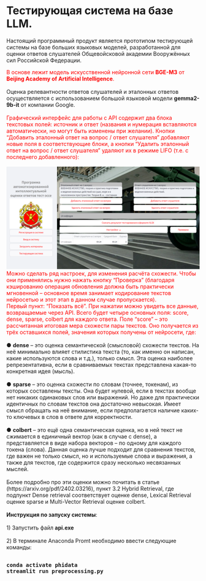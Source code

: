 # **Тестирующая система на базе LLM.**
Настоящий программный продукт является прототипом тестирующей системы на базе больших языковых моделей, разработанной для оценки ответов слушателей Общевойсковой академии Вооружённых сил Российской Федерации. 

<div style="color: red;">В основе  лежит модель искусственной нейронной сети <strong>BGE-M3</strong> от <strong>Beijing Academy of Artificial Intelligence</strong>.</div> 
<br />
Оценка релевантности ответов слушателей и эталонных ответов осуществляется с использованием большой языковой модели <strong>gemma2-9b-it</strong> от компании Google.</div> 
<br />
<br />
<div style="color: red;">Графический интерфейс для работы с API содержит два блока текстовых полей: источник и ответ (названия и нумерация вставляются автоматически, но могут быть изменены при желании). Кнопки “Добавить эталонный ответ на вопрос / ответ слушателя” добавляют новые поля в соответствующие блоки, а кнопки “Удалить эталонный ответ на вопрос / ответ слушателя” удаляют их в режиме LIFO (т.е. с последнего добавленного):</div>
<br />
<img src="aea42623-ab93-40dd-bc48-df404bc6144c.png" alt="Интерфейс веб-приложения" style="max-width: 100%; height: auto;">
<br />
<div style="color: red;">
Можно сделать ряд настроек, для изменения расчёта схожести. Чтобы они применялись нужно 
нажать кнопку “Проверка” (благодаря кэшированию операция обновления должна быть практически 
мгновенной – основное время занимает кодирование текстов нейросетью и этот этап в данном случае 
пропускается). 
<br />
Первый пункт: “Показать всё”. При нажатии можно увидеть все данные, возвращаемые через API. 
Всего будет четыре основных поля: score, dense, sparse, colbert для каждого ответа. Поле “score” – это 
рассчитанная итоговая мера схожести пары текстов. Оно получается из трёх оставшихся полей, значения 
которых получены от нейросети, где: </div> 
<br />
● <strong>dense</strong> – это оценка семантической (смысловой) схожести текстов. На неё минимально влияет 
стилистика текста (то, как именно он написан, какие используются слова и т.д.), только смысл. Эта 
оценка наиболее репрезентативна, если в сравниваемых текстах представлена какая-то конкретная 
идея (мысль). 
<br />
<br />
● <strong>sparse</strong> – это оценка схожести по словам (точнее, токенам), из которых составлены тексты. Она 
будет нулевой, если в текстах вообще нет никаких одинаковых слов или выражений. Но даже для 
практически идентичных по словам текстов она достаточно невысокая. Имеет смысл обращать на 
неё внимание, если предполагается наличие каких-то ключевых в слов в ответе для корректности. 
<br />
<br />
● <strong>colbert</strong> – это ещё одна семантическая оценка, но в ней текст не сжимается в единичный вектор (как 
в случае с dense), а представляется в виде набора векторов – по одному для каждого токена (слова). 
Данная оценка лучше подходит для сравнения текстов, где важен не только смысл, но и 
используемые слова и выражения, а также для текстов, где содержится сразу несколько 
несвязанных мыслей. 
<br />
<br />
Более подробно про эти оценки можно почитать в статье (https://arxiv.org/pdf/2402.03216), пункт 3.2 
Hybrid Retrieval, где подпункт Dense retrieval соответствует оценке dense, Lexical Retrieval оценке sparse 
и Multi-Vector Retrieval оценке colbert. 
<br />
<br />
<strong>Инструкция по запуску системы</strong>:
<br />
<br />
1) Запустить файл <strong>api.exe</strong>
<br />
<br />
2) В терминале Anaconda Promt необходимо ввести следующие команды:

</div> 
<br />
<pre>
<strong>
conda activate phidata
streamlit run preprocessing.py
</strong>
</pre>
<br />
<div style="color: red;">
